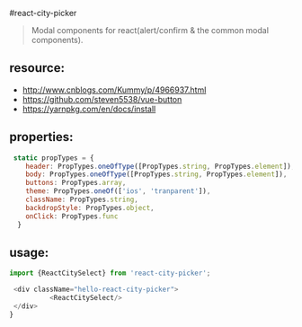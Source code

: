 #react-city-picker
> Modal components for react(alert/confirm &amp; the common modal components).


## resource:
+ http://www.cnblogs.com/Kummy/p/4966937.html
+ https://github.com/steven5538/vue-button
+ https://yarnpkg.com/en/docs/install


## properties:
```javascript
 static propTypes = {
    header: PropTypes.oneOfType([PropTypes.string, PropTypes.element]),
    body: PropTypes.oneOfType([PropTypes.string, PropTypes.element]),
    buttons: PropTypes.array,
    theme: PropTypes.oneOf(['ios', 'tranparent']),
    className: PropTypes.string,
    backdropStyle: PropTypes.object,
    onClick: PropTypes.func
  }
```


## usage:
```javascript
import {ReactCitySelect} from 'react-city-picker';

 <div className="hello-react-city-picker">
          <ReactCitySelect/>
 </div>
}

```
